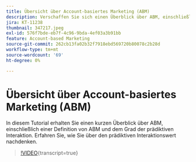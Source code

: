 ```yaml
---
title: Übersicht über Account-basiertes Marketing (ABM)
description: Verschaffen Sie sich einen Überblick über ABM, einschließlich einer Definition von ABM und der Definition der prädiktiven Interaktionsstufe. Erfahren Sie, wie Sie über den prädiktiven Interaktionswert nachdenken.
jira: KT-11238
thumbnail: 347217.jpeg
exl-id: 576f7bde-eb7f-4c96-9bda-4ef03a3b91bb
feature: Account-based Marketing
source-git-commit: 262cb13fa02b32f7918ebd569720b80078c2b28d
workflow-type: tm+mt
source-wordcount: '69'
ht-degree: 0%

---
```


# Übersicht über Account-basiertes Marketing (ABM)

In diesem Tutorial erhalten Sie einen kurzen Überblick über ABM, einschließlich einer Definition von ABM und dem Grad der prädiktiven Interaktion. Erfahren Sie, wie Sie über den prädiktiven Interaktionswert nachdenken.

>[!VIDEO](https://video.tv.adobe.com/v/347217/?learn=on){transcript=true}
